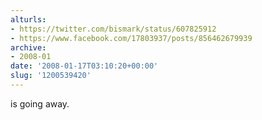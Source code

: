 ```yaml
---
alturls:
- https://twitter.com/bismark/status/607825912
- https://www.facebook.com/17803937/posts/856462679939
archive:
- 2008-01
date: '2008-01-17T03:10:20+00:00'
slug: '1200539420'
---
```


is going away.

